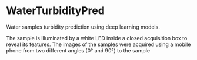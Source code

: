 # WaterTurbidityPred
Water samples turbidity prediction using deep learning models.

The sample is illuminated by a white LED inside a closed acquisition box to reveal its features. The images of the samples were acquired using a mobile phone from two different angles (0° and 90°) to the sample
